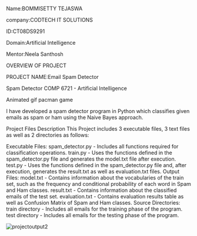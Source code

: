 Name:BOMMISETTY TEJASWA

company:CODTECH IT SOLUTIONS

ID:CT08DS9291

Domain:Artificial Intelligence

Mentor:Neela Santhosh

OVERVIEW OF PROJECT

PROJECT NAME:Email Spam Detector

Spam Detector
COMP 6721 - Artificial Intelligence

Animated gif pacman game


I have developed a spam detector program in Python which classifies given emails as spam or ham using the Naive Bayes approach.

 Project Files Description
This Project includes 3 executable files, 3 text files as well as 2 directories as follows:

Executable Files:
spam_detector.py - Includes all functions required for classification operations.
train.py - Uses the functions defined in the spam_detector.py file and generates the model.txt file after execution.
test.py - Uses the functions defined in the spam_detector.py file and, after execution, generates the result.txt as well as evaluation.txt files.
Output Files:
model.txt - Contains information about the vocabularies of the train set, such as the frequency and conditional probability of each word in Spam and Ham classes.
result.txt - Contains information about the classified emails of the test set.
evaluation.txt - Contains evaluation results table as well as Confusion Matrix of Spam and Ham classes.
Source Directories:
train directory - Includes all emails for the training phase of the program.
test directory - Includes all emails for the testing phase of the program.

![projectoutput2](https://github.com/user-attachments/assets/d38472cb-30ff-427c-ab7c-d1226df9e6f9)
